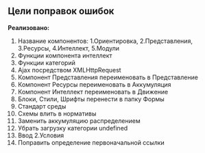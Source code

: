 ## Цели поправок ошибок

**Реализовано:**

1. Название компонентов: 1.Ориентировка, 2.Представления, 3.Ресурсы, 4.Интеллект, 5.Модули
2. Функции компонента интеллект
3. Функции категорий
4. Ajax посредством XMLHttpRequest
5. Компонент Представления переименовать в Представление
6. Компонент Ресурсы переименовать в Аккумуляция
7. Компонент Интеллект переименовать в Движение
8. Блоки, Стили, Шрифты перенести в папку Формы
9. Стандарт среды
10. Схемы влить в нормативы
11. Заменить аккумуляцию распределением
12. Убрать загрузку категории undefined
13. Ввод 2.Условия
14. Поправить определение первоначальной ссылки

